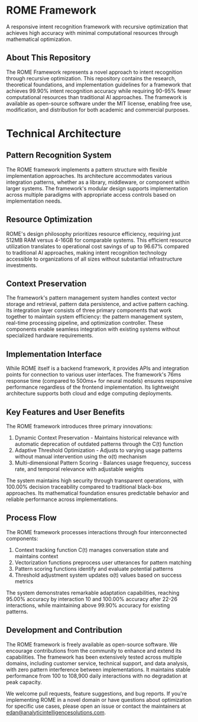 # ROME Framework
A responsive intent recognition framework with recursive optimization that achieves high accuracy with minimal computational resources through mathematical optimization.

## About This Repository
The ROME Framework represents a novel approach to intent recognition through recursive optimization. This repository contains the research, theoretical foundations, and implementation guidelines for a framework that achieves 99.90% intent recognition accuracy while requiring 90-95% fewer computational resources than traditional AI approaches. The framework is available as open-source software under the MIT license, enabling free use, modification, and distribution for both academic and commercial purposes.

# Technical Architecture
## Pattern Recognition System
The ROME framework implements a pattern structure with flexible implementation approaches. Its architecture accommodates various integration patterns, whether as a library, middleware, or component within larger systems. The framework's modular design supports implementation across multiple paradigms with appropriate access controls based on implementation needs.

## Resource Optimization
ROME's design philosophy prioritizes resource efficiency, requiring just 512MB RAM versus 4-16GB for comparable systems. This efficient resource utilization translates to operational cost savings of up to 96.67% compared to traditional AI approaches, making intent recognition technology accessible to organizations of all sizes without substantial infrastructure investments.

## Context Preservation
The framework's pattern management system handles context vector storage and retrieval, pattern data persistence, and active pattern caching. Its integration layer consists of three primary components that work together to maintain system efficiency: the pattern management system, real-time processing pipeline, and optimization controller. These components enable seamless integration with existing systems without specialized hardware requirements.

## Implementation Interface
While ROME itself is a backend framework, it provides APIs and integration points for connection to various user interfaces. The framework's 76ms response time (compared to 500ms+ for neural models) ensures responsive performance regardless of the frontend implementation. Its lightweight architecture supports both cloud and edge computing deployments.

## Key Features and User Benefits
The ROME framework introduces three primary innovations:

1. Dynamic Context Preservation - Maintains historical relevance with automatic deprecation of outdated patterns through the C(t) function
2. Adaptive Threshold Optimization - Adjusts to varying usage patterns without manual intervention using the α(t) mechanism
3. Multi-dimensional Pattern Scoring - Balances usage frequency, success rate, and temporal relevance with adjustable weights

The system maintains high security through transparent operations, with 100.00% decision traceability compared to traditional black-box approaches. Its mathematical foundation ensures predictable behavior and reliable performance across implementations.

## Process Flow
The ROME framework processes interactions through four interconnected components:

1. Context tracking function C(t) manages conversation state and maintains context
2. Vectorization functions preprocess user utterances for pattern matching
3. Pattern scoring functions identify and evaluate potential patterns
4. Threshold adjustment system updates α(t) values based on success metrics

The system demonstrates remarkable adaptation capabilities, reaching 95.00% accuracy by interaction 10 and 100.00% accuracy after 22-26 interactions, while maintaining above 99.90% accuracy for existing patterns.

## Development and Contribution
The ROME framework is freely available as open-source software. We encourage contributions from the community to enhance and extend its capabilities. The framework has been extensively tested across multiple domains, including customer service, technical support, and data analysis, with zero pattern interference between implementations. It maintains stable performance from 100 to 108,900 daily interactions with no degradation at peak capacity.

We welcome pull requests, feature suggestions, and bug reports. If you're implementing ROME in a novel domain or have questions about optimization for specific use cases, please open an issue or contact the maintainers at edan@analyticintelligencesolutions.com.
